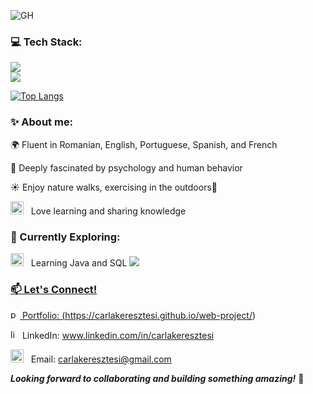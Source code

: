 

![GH](https://github.com/user-attachments/assets/26c58942-5f70-496e-a7cb-b6573e067abf)



<h3>  💻 Tech Stack: </h3>



<p><a href="https://skillicons.dev">
   <img src="https://skillicons.dev/icons?i=git,github,bash,npm,vscode,html,css,sass" /> <br> <img src="https://skillicons.dev/icons?i=js,ts,vite,vitest,cypress,postman,java,mysql" />
</p>


[![Top Langs](https://github-readme-stats.vercel.app/api/top-langs/?username=CarlaKeresztesi)](https://github.com/CarlaKeresztesi/github-readme-stats)  



<p><h3> ✨ About me:</h3>

🌍 Fluent in Romanian, English, Portuguese, Spanish, and French 

🧠 Deeply fascinated by psychology and human behavior 

☀️ Enjoy nature walks, exercising in the outdoors🌴

<img src="https://github.com/Gapur/Gapur/blob/main/assets/message.gif?raw=true" width="21" />&nbsp;&nbsp; Love learning and sharing knowledge  <br>  



<h3> 🚀 Currently Exploring:</h3>

<img src="https://github.com/Gapur/Gapur/blob/main/assets/lightning.gif?raw=true" width="21" />&nbsp;&nbsp; Learning Java and SQL <a href="https://skillicons.dev"><img src="https://skillicons.dev/icons?i=java,mysql"/> <br>  



<h3> 📫 Let's Connect!</h3>

<img src="https://github.com/user-attachments/assets/3cd29f67-80e4-4863-93ea-c80ecea7afde" width="15" height="15" alt="portfolio"> Portfolio: (https://carlakeresztesi.github.io/web-project/)

<img src="https://skillicons.dev/icons?i=linkedin&theme=light" width="15" height="15" alt="linkedin"> LinkedIn: www.linkedin.com/in/carlakeresztesi

<img src="https://github.com/Gapur/Gapur/blob/main/assets/letterbox.gif?raw=true" width="21" />&nbsp;&nbsp; Email: carlakeresztesi@gmail.com <br>  




***Looking forward to collaborating and building something amazing!*** 🚀</p>




